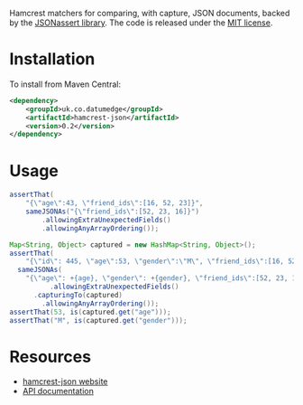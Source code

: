 Hamcrest matchers for comparing, with capture, JSON documents, backed by the [JSONassert library](https://github.com/skyscreamer/JSONassert).
The code is released under the [MIT license](http://www.opensource.org/licenses/mit-license.php).

Installation
============

To install from Maven Central:

```xml
<dependency>
	<groupId>uk.co.datumedge</groupId>
	<artifactId>hamcrest-json</artifactId>
	<version>0.2</version>
</dependency>
```

Usage
=====
```java
assertThat(
	"{\"age\":43, \"friend_ids\":[16, 52, 23]}",
	sameJSONAs("{\"friend_ids\":[52, 23, 16]}")
		.allowingExtraUnexpectedFields()
		.allowingAnyArrayOrdering());

Map<String, Object> captured = new HashMap<String, Object>();
assertThat(
    "{\"id\": 445, \"age\":53, \"gender\":\"M\", \"friend_ids\":[16, 52, 23]}",
  sameJSONAs(
    "{\"age\": +{age}, \"gender\": +{gender}, \"friend_ids\":[52, 23, 16]}")
		  .allowingExtraUnexpectedFields()
      .capturingTo(captured)
	  	.allowingAnyArrayOrdering());
assertThat(53, is(captured.get("age")));
assertThat("M", is(captured.get("gender")));
```

Resources
=========
 * [hamcrest-json website](http://datumedge.co.uk/hamcrest-json/)
 * [API documentation](http://datumedge.co.uk/hamcrest-json/apidocs/index.html)